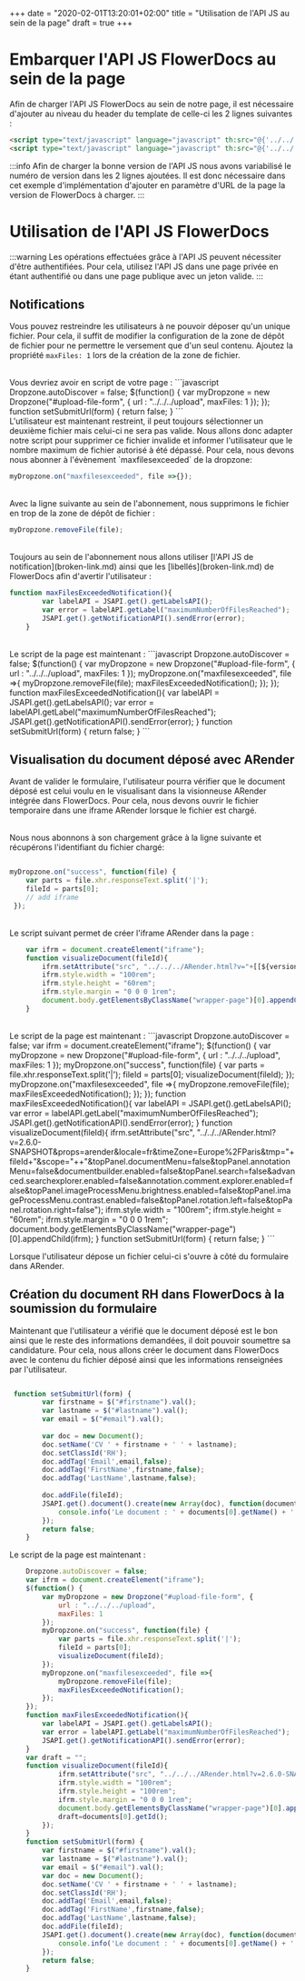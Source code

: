 +++
 date = "2020-02-01T13:20:01+02:00"
title = "Utilisation de l'API JS au sein de la page"
draft = true
+++

# Embarquer l'API JS FlowerDocs au sein de la page

Afin de charger l'API JS FlowerDocs au sein de notre page, il est nécessaire d'ajouter au niveau du header du template de celle-ci les 2 lignes suivantes : 

```HTML
<script type="text/javascript" language="javascript" th:src="@{'../../../scripts/flower.js?v='+${version}}"></script>
<script type="text/javascript" language="javascript" th:src="@{'../../../flowergwt/flowergwt.nocache.js?v='+${version}}"></script>
```
:::info
Afin de charger la bonne version de l'API JS nous avons variabilisé le numéro de version dans les 2 lignes ajoutées. Il est donc nécessaire dans cet exemple d'implémentation d'ajouter en paramètre d'URL de la page la version de FlowerDocs à charger. 
:::

# Utilisation de l'API JS FlowerDocs
:::warning
Les opérations effectuées grâce à l'API JS peuvent nécessiter d'être authentifiées. Pour cela, utilisez l'API JS dans une page privée en étant authentifié ou dans une page publique avec un jeton valide.
:::

## Notifications 

Vous pouvez restreindre les utilisateurs à ne pouvoir déposer qu'un unique fichier. Pour cela, il suffit de modifier la configuration de la zone de dépôt de fichier pour ne permettre le versement que d'un seul contenu. Ajoutez la propriété `maxFiles: 1` lors de la création de la zone de fichier. 

<br/>
Vous devriez avoir en script de votre page : 
```javascript
Dropzone.autoDiscover = false;
	$(function() {
		var myDropzone = new Dropzone("#upload-file-form", {
			url : "../../../upload",
			maxFiles: 1
		});
	});
	function setSubmitUrl(form) {
		return false;
	}
```

<br/>
L'utilisateur est maintenant restreint, il peut toujours sélectionner un deuxième fichier mais celui-ci ne sera pas valide. Nous allons donc adapter notre script pour supprimer ce fichier invalide et informer l'utilisateur que le nombre maximum de fichier autorisé à été dépassé. Pour cela, nous devons nous abonner à l'évènement `maxfilesexceeded` de la dropzone: 

```javascript
myDropzone.on("maxfilesexceeded", file =>{});
```

<br/>
Avec la ligne suivante au sein de l'abonnement, nous supprimons le fichier en trop de la zone de dépôt de fichier : 

```javascript
myDropzone.removeFile(file);
```

<br/>
Toujours au sein de l'abonnement nous allons utiliser [l'API JS de notification](broken-link.md) ainsi que les  [libellés](broken-link.md) de FlowerDocs afin d'avertir l'utilisateur : 

```javascript
function maxFilesExceededNotification(){
  		var labelAPI = JSAPI.get().getLabelsAPI();
  		var error = labelAPI.getLabel("maximumNumberOfFilesReached");
  		JSAPI.get().getNotificationAPI().sendError(error);
  	}  
```

<br/>
Le script de la page est maintenant : 
```javascript
	Dropzone.autoDiscover = false;
	$(function() {
		var myDropzone = new Dropzone("#upload-file-form", {
			url : "../../../upload",
			maxFiles: 1
		});
		myDropzone.on("maxfilesexceeded", file =>{
  			myDropzone.removeFile(file);
  			maxFilesExceededNotification();
  		});
	});
	function maxFilesExceededNotification(){
		var labelAPI = JSAPI.get().getLabelsAPI();
  		var error = labelAPI.getLabel("maximumNumberOfFilesReached");
  		JSAPI.get().getNotificationAPI().sendError(error);
  	}  
	function setSubmitUrl(form) {
		return false;
	}
```

## Visualisation du document déposé avec ARender

Avant de valider le formulaire, l'utilisateur pourra vérifier que le document déposé est celui voulu en le visualisant dans la visionneuse ARender intégrée dans FlowerDocs. Pour cela, nous devons ouvrir le fichier temporaire dans une iframe ARender lorsque le fichier est chargé. 

<br/>
Nous nous abonnons à son chargement grâce à la ligne suivante et récupérons l'identifiant du fichier chargé: 

```javascript 

myDropzone.on("success", function(file) {
	var parts = file.xhr.responseText.split('|');
   	fileId = parts[0];
 	// add iframe
 });
```

<br/>
Le script suivant permet de créer l'iframe ARender dans la page : 

```javascript
	var ifrm = document.createElement("iframe");
	function visualizeDocument(fileId){
		ifrm.setAttribute("src", "../../../ARender.html?v="+[[${version}]]+"&props=arender&locale=fr&timeZone=Europe%2FParis&tmp="+fileId+"&scope="+<scope>+"&topPanel.documentMenu=false&topPanel.annotationMenu=false&documentbuilder.enabled=false&topPanel.search=false&advanced.searchexplorer.enabled=false&annotation.comment.explorer.enabled=false&topPanel.imageProcessMenu.brightness.enabled=false&topPanel.imageProcessMenu.contrast.enabled=false&topPanel.rotation.left=false&topPanel.rotation.right=false");
        ifrm.style.width = "100rem";
        ifrm.style.height = "60rem";
  		ifrm.style.margin = "0 0 0 1rem";
        document.body.getElementsByClassName("wrapper-page")[0].appendChild(ifrm);
	}
```

<br/>
Le script de la page est maintenant : 
```javascript
	Dropzone.autoDiscover = false;
  	var ifrm = document.createElement("iframe");
	$(function() {
		var myDropzone = new Dropzone("#upload-file-form", {
			url : "../../../upload",
  			maxFiles: 1
		});
		myDropzone.on("success", function(file) {
			var parts = file.xhr.responseText.split('|');
			fileId = parts[0];
  			visualizeDocument(fileId);
		});
  		myDropzone.on("maxfilesexceeded", file =>{
  			myDropzone.removeFile(file);
  			maxFilesExceededNotification();
  		});
	});
	function maxFilesExceededNotification(){
  		var labelAPI = JSAPI.get().getLabelsAPI();
  		var error = labelAPI.getLabel("maximumNumberOfFilesReached");
  		JSAPI.get().getNotificationAPI().sendError(error);
  	} 
  	function visualizeDocument(fileId){
  		ifrm.setAttribute("src", "../../../ARender.html?v=2.6.0-SNAPSHOT&props=arender&locale=fr&timeZone=Europe%2FParis&tmp="+fileId+"&scope="+<scope>+"&topPanel.documentMenu=false&topPanel.annotationMenu=false&documentbuilder.enabled=false&topPanel.search=false&advanced.searchexplorer.enabled=false&annotation.comment.explorer.enabled=false&topPanel.imageProcessMenu.brightness.enabled=false&topPanel.imageProcessMenu.contrast.enabled=false&topPanel.rotation.left=false&topPanel.rotation.right=false");
       ifrm.style.width = "100rem";
       ifrm.style.height = "60rem";
  		ifrm.style.margin = "0 0 0 1rem";
       document.body.getElementsByClassName("wrapper-page")[0].appendChild(ifrm);
  	}
	function setSubmitUrl(form) {
  		return false;
	}
```

Lorsque l'utilisateur dépose un fichier celui-ci s'ouvre à côté du formulaire dans ARender.

## Création du document RH dans FlowerDocs à la soumission du formulaire
Maintenant que l'utilisateur a vérifié que le document déposé est le bon ainsi que le reste des informations demandées, il doit pouvoir soumettre sa candidature. Pour cela, nous allons créer le document dans FlowerDocs avec le contenu du fichier déposé ainsi que les informations renseignées par l'utilisateur.

```javascript

 function setSubmitUrl(form) {
		var firstname = $("#firstname").val();
  		var lastname = $("#lastname").val();
  		var email = $("#email").val();
  		
		var doc = new Document();
		doc.setName('CV ' + firstname + ' ' + lastname);
		doc.setClassId('RH');
		doc.addTag('Email',email,false);
		doc.addTag('FirstName',firstname,false);
		doc.addTag('LastName',lastname,false);
  		
		doc.addFile(fileId);
		JSAPI.get().document().create(new Array(doc), function(documents) {
			console.info('Le document : ' + documents[0].getName() + ' a été créé');
		});
		return false;
	}
```

Le script de la page est maintenant : 
```javascript
	Dropzone.autoDiscover = false;
  	var ifrm = document.createElement("iframe");
	$(function() {
		var myDropzone = new Dropzone("#upload-file-form", {
			url : "../../../upload",
  			maxFiles: 1
		});
		myDropzone.on("success", function(file) {
			var parts = file.xhr.responseText.split('|');
			fileId = parts[0];
  			visualizeDocument(fileId);
		});
  		myDropzone.on("maxfilesexceeded", file =>{
  			myDropzone.removeFile(file);
  			maxFilesExceededNotification();
  		});
	});
	function maxFilesExceededNotification(){
  		var labelAPI = JSAPI.get().getLabelsAPI();
  		var error = labelAPI.getLabel("maximumNumberOfFilesReached");
  		JSAPI.get().getNotificationAPI().sendError(error);
  	} 
	var draft = "";
  	function visualizeDocument(fileId){
  			ifrm.setAttribute("src", "../../../ARender.html?v=2.6.0-SNAPSHOT&props=arender&locale=fr&timeZone=Europe%2FParis&tmp="+fileId+"&scope="+<scope>+"&topPanel.documentMenu=false&topPanel.annotationMenu=false&documentbuilder.enabled=false&topPanel.search=false&advanced.searchexplorer.enabled=false&annotation.comment.explorer.enabled=false&topPanel.imageProcessMenu.brightness.enabled=false&topPanel.imageProcessMenu.contrast.enabled=false&topPanel.rotation.left=false&topPanel.rotation.right=false");
        	ifrm.style.width = "100rem";
        	ifrm.style.height = "100rem";
  			ifrm.style.margin = "0 0 0 1rem";
        	document.body.getElementsByClassName("wrapper-page")[0].appendChild(ifrm);
			draft=documents[0].getId();
		});
  	}
	function setSubmitUrl(form) {
		var firstname = $("#firstname").val();
  		var lastname = $("#lastname").val();
  		var email = $("#email").val();
		var doc = new Document();
		doc.setName('CV ' + firstname + ' ' + lastname);
		doc.setClassId('RH');
		doc.addTag('Email',email,false);
		doc.addTag('FirstName',firstname,false);
		doc.addTag('LastName',lastname,false);
		doc.addFile(fileId);
		JSAPI.get().document().create(new Array(doc), function(documents) {
			console.info('Le document : ' + documents[0].getName() + ' a été créé');
		});
		return false;
	}
```
